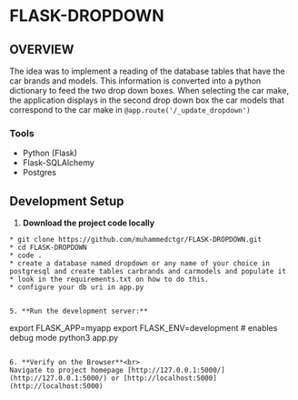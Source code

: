 # FLASK-DROPDOWN

## OVERVIEW

The idea was to implement a reading of the database tables that have the car brands and models. This information is converted into a python dictionary to feed the two drop down boxes. When selecting the car make, the application displays in the second drop down box the car models that correspond to the car make in ``` @app.route('/_update_dropdown') ```

### Tools
 * Python (Flask)
 * Flask-SQLAlchemy
 * Postgres

## Development Setup
1. **Download the project code locally**
```
* git clone https://github.com/muhammedctgr/FLASK-DROPDOWN.git
* cd FLASK-DROPDOWN 
* code .
* create a database named dropdown or any name of your choice in postgresql and create tables carbrands and carmodels and populate it
* look in the requirements.txt on how to do this.
* configure your db uri in app.py


5. **Run the development server:**
```
export FLASK_APP=myapp
export FLASK_ENV=development # enables debug mode
python3 app.py
```

6. **Verify on the Browser**<br>
Navigate to project homepage [http://127.0.0.1:5000/](http://127.0.0.1:5000/) or [http://localhost:5000](http://localhost:5000) 
